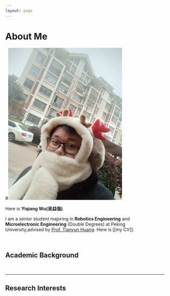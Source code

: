 ```yaml
---
layout: page
---
```


# About Me

#<img src="images/IMG20220125095731.jpg" class="floatpic" width="360" height="480">


Here is **Yiqiang Wu(吴益强)**.

I am a senior student majoring in **Robotics Engineering**  and **Microelectronic Engineering** (Double Degrees) at Peking University,advised by [Prof. Tianyun Huang](https://www.researchgate.net/profile/Zhezhuang-Xu). Here is [[my CV]].

<br>

## Academic Background


<br>

---

## Research Interests


